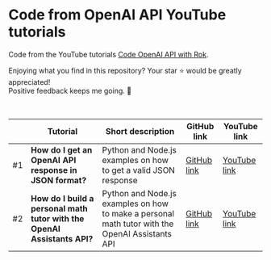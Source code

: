 # Code from OpenAI API YouTube tutorials

Code from the YouTube tutorials [Code OpenAI API with Rok](https://www.youtube.com/@codewithrok).

Enjoying what you find in this repository? Your star ⭐ would be greatly appreciated!<br>
Positive feedback keeps me going. 🚀

<br>

| | Tutorial  | Short description | GitHub link | YouTube link |
| ------------- | ------------- | ------------- | ------------- | ------------- |
| #1 | **How do I get an OpenAI API response in JSON format?**  | Python and Node.js examples on how to get a valid JSON response  | [GitHub link](https://github.com/rokbenko/openai-api-tutorials/tree/main/Tutorials/%231%20How%20do%20I%20get%20an%20OpenAI%20API%20response%20in%20JSON%20format) | [YouTube link](https://youtu.be/o4q2qsGKVkE) |
| #2 | **How do I build a personal math tutor with the OpenAI Assistants API?**  | Python and Node.js examples on how to make a personal math tutor with the OpenAI Assistants API  | [GitHub link](https://github.com/rokbenko/openai-api-tutorials/tree/main/Tutorials/%232%20How%20do%20I%20build%20a%20personal%20math%20tutor%20with%20the%20OpenAI%20Assistants%20API) | [YouTube link](https://youtu.be/F-KRs6vg4mM) |
